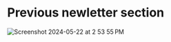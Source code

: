 # Previous newletter section

![Screenshot 2024-05-22 at 2 53 55 PM](https://github.com/erascon7/UI-Examples/assets/39039416/018a0183-e32b-44e0-99f1-338f16f32035)
